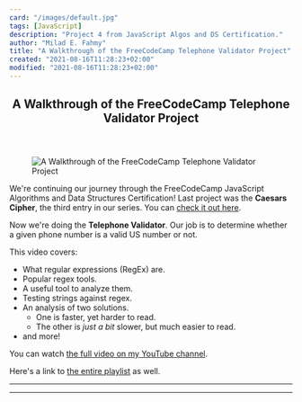 ```yaml
---
card: "/images/default.jpg"
tags: [JavaScript]
description: "Project 4 from JavaScript Algos and DS Certification."
author: "Milad E. Fahmy"
title: "A Walkthrough of the FreeCodeCamp Telephone Validator Project"
created: "2021-08-16T11:28:23+02:00"
modified: "2021-08-16T11:28:23+02:00"
---
```

<div class="site-wrapper">
<main id="site-main" class="site-main outer">
<div class="inner">
<article class="post-full post tag-javascript tag-programming tag-algorithms tag-data-structures tag-interview-questions tag-technology ">
<header class="post-full-header">
<h1 class="post-full-title">A Walkthrough of the FreeCodeCamp Telephone Validator Project</h1>
</header>
<figure class="post-full-image">
<picture>
<source media="(max-width: 700px)" sizes="1px" srcset="data:image/gif;base64,R0lGODlhAQABAIAAAAAAAP///yH5BAEAAAAALAAAAAABAAEAAAIBRAA7 1w">
<source media="(min-width: 701px)" sizes="(max-width: 800px) 400px,
(max-width: 1170px) 700px,
1400px" srcset="/news/content/images/size/w300/2019/10/Telephone-Validator-thumbnail.png 300w,
/news/content/images/size/w600/2019/10/Telephone-Validator-thumbnail.png 600w,
/news/content/images/size/w1000/2019/10/Telephone-Validator-thumbnail.png 1000w,
/news/content/images/size/w2000/2019/10/Telephone-Validator-thumbnail.png 2000w">
<img onerror="this.style.display='none'" src="/news/content/images/size/w2000/2019/10/Telephone-Validator-thumbnail.png" alt="A Walkthrough of the FreeCodeCamp Telephone Validator Project">
</picture>
</figure>
<section class="post-full-content">
<div class="post-content">
<p>We're continuing our journey through the FreeCodeCamp JavaScript Algorithms and Data Structures Certification! Last project was the <strong>Caesars Cipher</strong>, the third entry in our series. You can <a href="https://www.youtube.com/watch?v=_AJ7vx8yRDg&amp;feature=youtu.be">check it out here</a>.</p>
<p>Now we're doing the <strong>Telephone Validator</strong>. Our job is to determine whether a given phone number is a valid US number or not.</p>
<p>This video covers:</p>
<ul>
<li>What regular expressions (RegEx) are.</li>
<li>Popular regex tools.</li>
<li>A useful tool to analyze them.</li>
<li>Testing strings against regex.</li>
<li>An analysis of two solutions.
<ul>
<li>One is faster, yet harder to read.</li>
<li>The other is <em>just a bit</em> slower, but much easier to read.</li>
</ul>
</li>
<li>and more!</li>
</ul>
<p>You can watch <a href="https://www.youtube.com/watch?v=t6Yr2PBmwC0">the full video on my YouTube channel</a>.</p>
<p>Here's a link to <a href="https://www.youtube.com/watch?v=XV5OCibNpLI&amp;list=PLehRZjGCVhQLTWPN8mTo3rlRDQff9fCmT">the entire playlist</a> as well.</p>
</div>
<hr>
<hr>
</section>
</article>
</div>
</main>
</div>
<!-- Google Tag Manager (noscript) -->
<!-- End Google Tag Manager (noscript) -->
